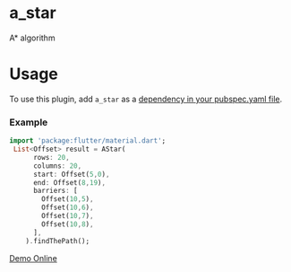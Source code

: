 # a_star

A* algorithm

# Usage
To use this plugin, add `a_star` as a [dependency in your pubspec.yaml file](https://flutter.io/platform-plugins/).

### Example

``` dart
import 'package:flutter/material.dart';
 List<Offset> result = AStar(
      rows: 20,
      columns: 20,
      start: Offset(5,0),
      end: Offset(8,19),
      barriers: [
        Offset(10,5),
        Offset(10,6),
        Offset(10,7),
        Offset(10,8),
      ],
    ).findThePath();
```

[Demo Online](http://rafaelbarbosatec.github.io/a_star/)